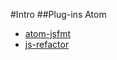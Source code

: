 #Intro
##Plug-ins Atom
- [atom-jsfmt](https://atom.io/packages/atom-jsfmt)
- [js-refactor](https://atom.io/packages/js-refactor)
